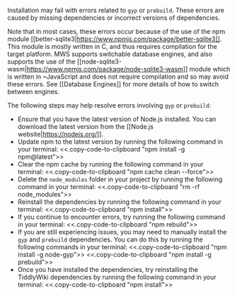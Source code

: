 Installation may fail with errors related to `gyp` or `prebuild`. These errors are caused by missing dependencies or incorrect versions of dependencies.

Note that in most cases, these errors occur because of the use of the npm module [[better-sqlite3|https://www.npmjs.com/package/better-sqlite3]]. This module is mostly written in C, and thus requires compilation for the target platform. MWS supports switchable database engines, and also supports the use of the [[node-sqlite3-wasm|https://www.npmjs.com/package/node-sqlite3-wasm]] module which is written in ~JavaScript and does not require compilation and so may avoid these errors. See [[Database Engines]] for more details of how to switch between engines.

The following steps may help resolve errors involving `gyp` or `prebuild`:

- Ensure that you have the latest version of Node.js installed. You can download the latest version from the [[Node.js website|https://nodejs.org/]].
- Update npm to the latest version by running the following command in your terminal: 
  <<.copy-code-to-clipboard "npm install -g npm@latest">>
- Clear the npm cache by running the following command in your terminal: <<.copy-code-to-clipboard "npm cache clean --force">>
- Delete the `node_modules` folder in your project by running the following command in your terminal: 
  <<.copy-code-to-clipboard "rm -rf node_modules">>
- Reinstall the dependencies by running the following command in your terminal: 
  <<.copy-code-to-clipboard "npm install">>
- If you continue to encounter errors, try running the following command in your terminal: 
  <<.copy-code-to-clipboard "npm rebuild">>
- If you are still experiencing issues, you may need to manually install the `gyp` and `prebuild` dependencies. You can do this by running the following commands in your terminal: 
  <<.copy-code-to-clipboard "npm install -g node-gyp">> 
  <<.copy-code-to-clipboard "npm install -g prebuild">>
- Once you have installed the dependencies, try reinstalling the TiddlyWiki dependencies by running the following command in your terminal: 
  <<.copy-code-to-clipboard "npm install">>
